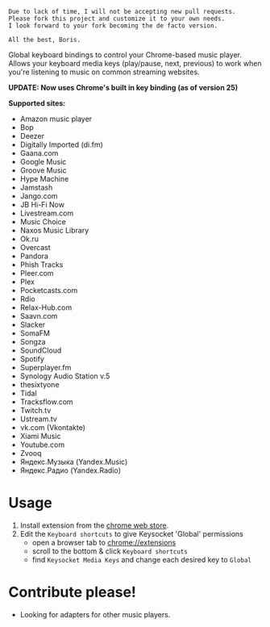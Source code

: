 ```
Due to lack of time, I will not be accepting new pull requests.
Please fork this project and customize it to your own needs.
I look forward to your fork becoming the de facto version.

All the best, Boris.
```

﻿Global keyboard bindings to control your Chrome-based music player. Allows your keyboard media keys (play/pause, next, previous) to work when you're listening to music on common streaming websites.

**UPDATE: Now uses Chrome's built in key binding (as of version 25)**

**Supported sites:**
   * Amazon music player
   * Bop
   * Deezer
   * Digitally Imported (di.fm)
   * Gaana.com
   * Google Music
   * Groove Music
   * Hype Machine
   * Jamstash
   * Jango.com
   * JB Hi-Fi Now
   * Livestream.com
   * Music Choice
   * Naxos Music Library
   * Ok.ru
   * Overcast
   * Pandora
   * Phish Tracks
   * Pleer.com
   * Plex
   * Pocketcasts.com
   * Rdio
   * Relax-Hub.com
   * Saavn.com
   * Slacker
   * SomaFM
   * Songza
   * SoundCloud
   * Spotify
   * Superplayer.fm
   * Synology Audio Station v.5
   * thesixtyone
   * Tidal
   * Tracksflow.com
   * Twitch.tv
   * Ustream.tv
   * vk.com (Vkontakte)
   * Xiami Music
   * Youtube.com
   * Zvooq
   * Яндекс.Музыка (Yandex.Music)
   * Яндекс.Радио (Yandex.Radio)

# Usage

1. Install extension from the [chrome web store][crx].
2. Edit the `Keyboard shortcuts` to give Keysocket 'Global' permissions
    * open a browser tab to [chrome://extensions](chrome://extensions)
    * scroll to the bottom & click `Keyboard shortcuts`
    * find `Keysocket Media Keys` and change each desired key to `Global`

# Contribute please!

* Looking for adapters for other music players.

[crx]: https://chrome.google.com/webstore/detail/fphfgdknbpakeedbaenojjdcdoajihik
